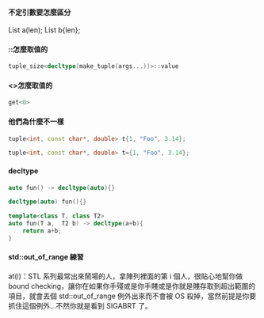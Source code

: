 #### 不定引數要怎麼區分
List a(len);
List b{len};

#### ::怎麼取值的
```cpp
tuple_size<decltype(make_tuple(args...))>::value
```



#### <>怎麼取值的

```cpp
get<0>
```



#### 他們為什麼不一樣

```cpp
tuple<int, const char*, double> t{1, "Foo", 3.14};
```

```cpp
tuple<int, const char*, double> t={1, "Foo", 3.14};
```


#### decltype

```cpp
auto fun() -> decltype(auto){}

decltype(auto) fun(){}

template<class T, class T2>
auto fun(T a,  T2 b) -> decltype(a+b){
    return a+b;
}
```


#### std::out_of_range 練習
at(i)：STL 系列最常出來鬧場的人，拿陣列裡面的第 i 個人，很貼心地幫你做 bound checking，讓你在如果你手殘或是你手賤或是你就是賤存取到超出範圍的項目，就會丟個 std::out_of_range 例外出來而不會被 OS 殺掉，當然前提是你要抓住這個例外…不然你就是看到 SIGABRT 了。











